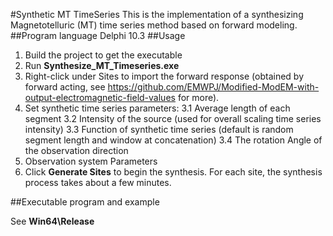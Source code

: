 #Synthetic MT TimeSeries
This is the implementation of a synthesizing Magnetotelluric (MT) time series method based on forward modeling.
##Program language
Delphi 10.3
##Usage

1. Build the project to get the executable
2. Run **Synthesize_MT_Timeseries.exe**
3. Right-click under Sites to import the forward response (obtained by forward acting, see https://github.com/EMWPJ/Modified-ModEM-with-output-electromagnetic-field-values for more).
4. Set synthetic time series parameters:
   3.1 Average length of each segment
   3.2 Intensity of the source (used for overall scaling time series intensity)
   3.3 Function of synthetic time series (default is random segment length and window at concatenation)
   3.4 The rotation Angle of the observation direction
5. Observation system Parameters
6. Click **Generate Sites** to begin the synthesis. For each site, the synthesis process takes about a few minutes.


##Executable program and example

See **Win64\Release**